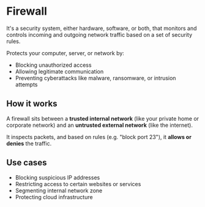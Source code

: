 # Firewall
It's a security system, either hardware, software, or both, that monitors and controls incoming and outgoing network traffic based on a set of security rules.

Protects your computer, server, or network by:
- Blocking unauthorized access
- Allowing legitimate communication
- Preventing cyberattacks like malware, ransomware, or intrusion attempts
## How it works
A firewall sits between a **trusted internal network** (like your private home or corporate network) and an **untrusted external network** (like the internet).

It inspects packets, and based on rules (e.g. "block port 23"), it **allows or denies** the traffic.
## Use cases
- Blocking suspicious IP addresses
- Restricting access to certain websites or services
- Segmenting internal network zone
- Protecting cloud infrastructure